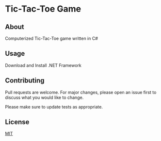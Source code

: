 # Tic-Tac-Toe Game

## About
Computerized Tic-Tac-Toe game written in C#

## Usage
Download and Install .NET Framework

## Contributing
Pull requests are welcome. For major changes, please open an issue first to discuss what you would like to change.

Please make sure to update tests as appropriate.

## License
[MIT](https://choosealicense.com/licenses/mit/)